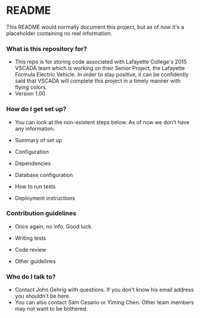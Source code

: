 # README #

This README would normally document this project, but as of now it's a placeholder containing no real information.

### What is this repository for? ###

* This repo is for storing code associated with Lafayette College's 2015 VSCADA team which is working on their Senior Project, the Lafayette Formula Electric Vehicle. In order to stay positive, it can be confidently said that VSCADA will complete this project in a timely manner with flying colors.
* Version 1.00

### How do I get set up? ###

* You can look at the non-existent steps below. As of now we don't have any information.

* Summary of set up
* Configuration
* Dependencies
* Database configuration
* How to run tests
* Deployment instructions

### Contribution guidelines ###

* Once again, no info. Good luck.

* Writing tests
* Code review
* Other guidelines

### Who do I talk to? ###

* Contact John Gehrig with questions. If you don't know his email address you shouldn't be here.
* You can also contact Sam Cesario or Yiming Chen. Other team members may not want to be bothered.